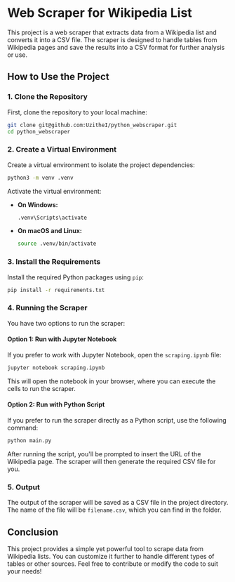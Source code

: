 # Web Scraper for Wikipedia List

This project is a web scraper that extracts data from a Wikipedia list and converts it into a CSV file. The scraper is designed to handle tables from Wikipedia pages and save the results into a CSV format for further analysis or use.

## How to Use the Project

### 1. Clone the Repository

First, clone the repository to your local machine:

```bash
git clone git@github.com:UzitheI/python_webscraper.git
cd python_webscraper
```
### 2. Create a Virtual Environment

Create a virtual environment to isolate the project dependencies:

```bash
python3 -m venv .venv
```

Activate the virtual environment:

- **On Windows:**
  ```bash
  .venv\Scripts\activate
  ```
- **On macOS and Linux:**
  ```bash
  source .venv/bin/activate
  ```

### 3. Install the Requirements

Install the required Python packages using `pip`:

```bash
pip install -r requirements.txt
```

### 4. Running the Scraper

You have two options to run the scraper:

#### Option 1: Run with Jupyter Notebook

If you prefer to work with Jupyter Notebook, open the `scraping.ipynb` file:

```bash
jupyter notebook scraping.ipynb
```

This will open the notebook in your browser, where you can execute the cells to run the scraper.

#### Option 2: Run with Python Script

If you prefer to run the scraper directly as a Python script, use the following command:

```bash
python main.py
```

After running the script, you'll be prompted to insert the URL of the Wikipedia page. The scraper will then generate the required CSV file for you.

### 5. Output

The output of the scraper will be saved as a CSV file in the project directory. The name of the file will be `filename.csv`, which you can find in the folder.

## Conclusion

This project provides a simple yet powerful tool to scrape data from Wikipedia lists. You can customize it further to handle different types of tables or other sources. Feel free to contribute or modify the code to suit your needs!
